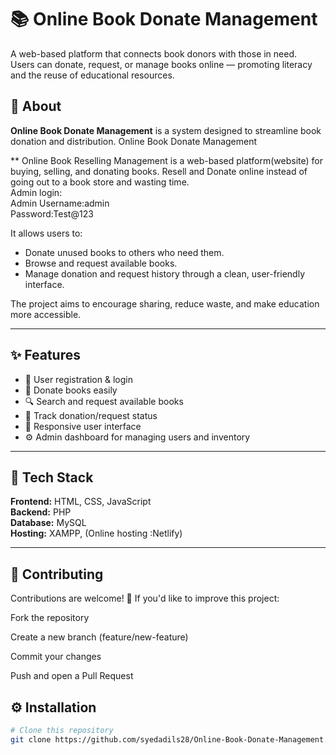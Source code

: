 # 📚 Online Book Donate Management

A web-based platform that connects book donors with those in need.  
Users can donate, request, or manage books online — promoting literacy and the reuse of educational resources.

## 🧠 About

**Online Book Donate Management** is a system designed to streamline book donation and distribution.
Online Book Donate Management

 ** Online Book Reselling Management is a web-based platform(website) for buying, selling, and donating books.
  Resell and Donate online instead of going out to a book store and wasting time.<br>
  Admin login: <br>
      Admin Username:admin <br>
      Password:Test@123 <br>
  
It allows users to:
- Donate unused books to others who need them.
- Browse and request available books.
- Manage donation and request history through a clean, user-friendly interface.

The project aims to encourage sharing, reduce waste, and make education more accessible.

---

## ✨ Features

- 📖 User registration & login  
- 🎁 Donate books easily  
- 🔍 Search and request available books  
- 🧾 Track donation/request status  
- 📱 Responsive user interface  
- ⚙️ Admin dashboard for managing users and inventory  

---

## 🧰 Tech Stack

**Frontend:** HTML, CSS, JavaScript <br>
**Backend:**  PHP <br>
**Database:** MySQL <br>
**Hosting:** XAMPP, (Online hosting :Netlify)<br>

---
## 🤝 Contributing

Contributions are welcome! 🎉
If you'd like to improve this project:

Fork the repository

Create a new branch (feature/new-feature)

Commit your changes

Push and open a Pull Request

## ⚙️ Installation

```bash
# Clone this repository
git clone https://github.com/syedadils28/Online-Book-Donate-Management.git

